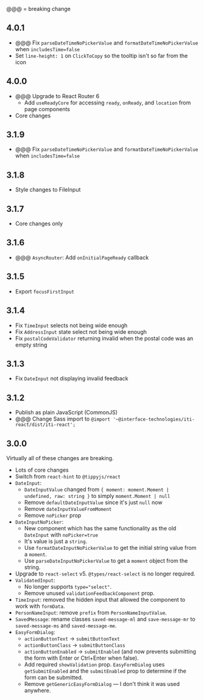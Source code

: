 @@@ = breaking change

## 4.0.1

-   @@@ Fix `parseDateTimeNoPickerValue` and `formatDateTimeNoPickerValue` when
    `includesTime=false`
-   Set `line-height: 1` on `ClickToCopy` so the tooltip isn't so far from the icon

## 4.0.0

-   @@@ Upgrade to React Router 6
    -   Add `useReadyCore` for accessing `ready`, `onReady`, and `location` from
        page components
-   Core changes

## 3.1.9

-   @@@ Fix `parseDateTimeNoPickerValue` and `formatDateTimeNoPickerValue` when
    `includesTime=false`

## 3.1.8

-   Style changes to FileInput

## 3.1.7

-   Core changes only

## 3.1.6

-   @@@ `AsyncRouter`: Add `onInitialPageReady` callback

## 3.1.5

-   Export `focusFirstInput`

## 3.1.4

-   Fix `TimeInput` selects not being wide enough
-   Fix `AddressInput` state select not being wide enough
-   Fix `postalCodeValidator` returning invalid when the postal code was an
    empty string

## 3.1.3

-   Fix `DateInput` not displaying invalid feedback

## 3.1.2

-   Publish as plain JavaScript (CommonJS)
-   @@@ Change Sass import to `@import '~@interface-technologies/iti-react/dist/iti-react';`

## 3.0.0

Virtually all of these changes are breaking.

-   Lots of core changes
-   Switch from `react-hint` to `@tippyjs/react`
-   `DateInput`:
    -   `DateInputValue` changed from `{ moment: moment.Moment | undefined, raw: string }` to simply `moment.Moment | null`
    -   Remove `defaultDateInputValue` since it's just `null` now
    -   Remove `dateInputValueFromMoment`
    -   Remove `noPicker` prop
-   `DateInputNoPicker`:
    -   New component which has the same functionality as the old `DateInput`
        with `noPicker=true`
    -   It's value is just a `string`.
    -   Use `formatDateInputNoPickerValue` to get the initial string value from
        a `moment`.
    -   Use `parseDateInputNoPickerValue` to get a `moment` object from the
        string.
-   Upgrade to `react-select` v5. `@types/react-select` is no longer required.
-   `ValidatedInput`:
    -   No longer supports `type="select"`.
    -   Remove unused `validationFeedbackComponent` prop.
-   `TimeInput`: removed the hidden input that allowed the component to work
    with `formData`.
-   `PersonNameInput`: remove `prefix` from `PersonNameInputValue`.
-   `SavedMessage`: rename classes `saved-message-ml` and `save-message-mr` to
    `saved-message-ms` and `saved-message-me`.
-   `EasyFormDialog`:
    -   `actionButtonText` -> `submitButtonText`
    -   `actionButtonClass` -> `submitButtonClass`
    -   `actionButtonEnabled` -> `submitEnabled` (and now prevents submitting
        the form with Enter or Ctrl+Enter when false).
    -   Add required `showValidation` prop. `EasyFormDialog` uses
        `getSubmitEnabled` and the `submitEnabled` prop to determine if
        the form can be submitted.
    -   Remove `getGenericEasyFormDialog` — I don't think it was used anywhere.
